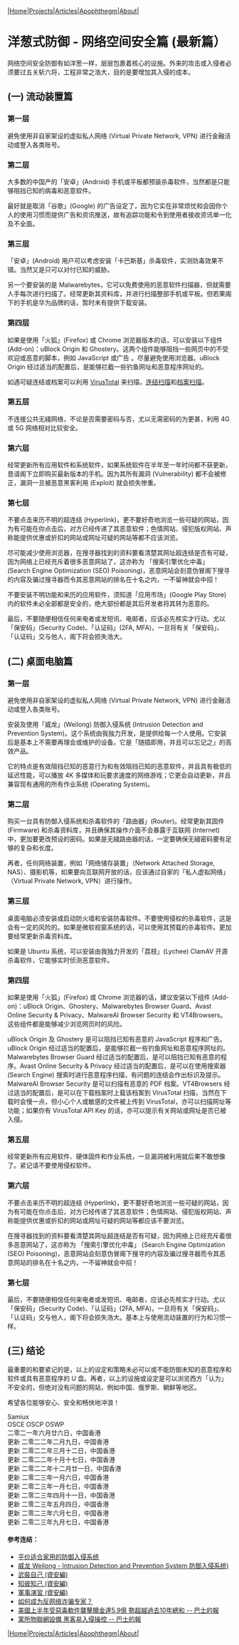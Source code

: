 |[Home](/README.md)|[Projects](/projects.md)|[Articles](/articles.md)|[Apophthegm](/apophthegm.md)|[About](/about.md)|

# 洋葱式防御 - 网络空间安全篇 (最新篇）

网络空间安全防御有如洋葱一样，层层包裹着核心的设施。外来的攻击或入侵者必须要过五关斩六将，工程非常之浩大，目的是要增加其入侵的成本。

## (一) 流动装置篇

### 第一层

避免使用非自家架设的虚拟私人网络 (Virtual Private Network, VPN) 进行金融活动或豋入各类账号。

### 第二层

大多数的中国产的「安卓」(Android) 手机或平板都预装杀毒软件，当然都是只能够阻挡已知的病毒和恶意软件。

最好就是取消「谷歌」(Google) 的广告设定了，因为它实在非常烦忧和会因你个人的使用习惯而提供广告和资讯推送，故有追踪功能和令到使用者接收资讯单一化及不全面。

### 第三层

「安卓」(Android) 用户可以考虑安装「卡巴斯基」杀毒软件，实测防毒效果不错。当然又是只可以对付已知的威胁。

另一个要安装的是 Malwarebytes，它可以免费使用的恶意软件扫描器，但就需要人手每次进行扫描了。经常更新其资料库，并进行扫描整部手机或平板。但若果阁下的手机是华为品牌的话，暂时未有提供下载安装。

### 第四层

如果是使用「火狐」(Firefox) 或 Chrome 浏览器版本的话，可以安装以下组件 (Add-on)：uBlock Origin 和 Ghostery。这两个组件能够阻挡一些网页中的不受欢迎或恶意的脚本，例如  JavaScript 或广告 。尽量避免使用浏览器。uBlock Origin 经过适当的配置后，是能够拦截一些钓鱼网址和恶意程序网址的。

如遇可疑连结或档案可以利用 [VirusTotal](https://www.virustotal.com/) 来扫描，[连结扫描](https://www.virustotal.com/gui/home/url)和[档案扫描](https://www.virustotal.com/gui/home/upload)。

### 第五层

不连接公共无綫网络，不论是否需要密码与否，尤以无需密码的为更甚，利用 4G 或 5G 网络相对比较安全。

### 第六层

经常更新所有应用软件和系统软件，如果系统软件在半年至一年时间都不获更新，恳请阁下立即购买最新版本的手机。因为其所有漏洞 (Vulnerability) 都不会被修正，漏洞一旦被恶意黑客利用 (Exploit) 就会损失惨重。

### 第七层

不要点击来历不明的超连结 (Hyperlink)，更不要好奇地浏览一些可疑的网站，因为有可能在你点击后，对方已经传递了其恶意软件；色情网站、侵犯版权网站、声称能提供优惠或折扣的网站或网址可疑的网站等都不应该浏览。

尽可能减少使用浏览器，在搜寻器找到的资料要看清楚其网址超连结是否有可疑，因为网络上已经充斥着很多恶意网站了，这亦称为 「搜索引擎优化中毒」 (Search Engine Optimization (SEO) Poisoning)，恶意网站会刻意伪冒阁下搜寻的内容及骗过搜寻器而令其恶意网站的排名在十名之内，一不留神就会中招！

不要安装不明功能和来历的应用软件，须知道「应用市场」(Google Play Store) 内的软件未必全部都是安全的，绝大部份都是其后开发者将其转为恶意的。

最后，不要随便相信任何来电者或发短讯、电邮者，应该必先核实才行动。尤以「保安码」(Security Code)、「认证码」(2FA, MFA)，一旦将有关「保安码」、「认证码」交与他人，阁下将会损失浩大。

## (二) 桌面电脑篇

### 第一层

避免使用非自家架设的虚拟私人网络 (Virtual Private Network, VPN) 进行金融活动或豋入各类账号。

安装及使用「威龙」(Weilong) 防御入侵系统 (Intrusion Detection and Prevention System)。这个系统由我独力开发，是提供给每一个人使用。它安装后是基本上不需要再理会或维护的设备。它是「随插即用，并且可以忘记之」的高效产品。

它的特点是有效阻挡已知的恶意行为和有效阻挡已知的恶意软件，并且具有极低的延迟性能，可以播放 4K 多媒体和玩要求速度的网络游戏；它更会自动更新，并且兼容现有通用的所有作业系统 (Operating System)。

### 第二层

购买一台具有防御入侵系统和杀毒软件的「路由器」(Router)。经常更新其固件 (Firmware) 和杀毒资料库，并且确保其操作介面不会暴露于互联网 (Internet) 中，更加要更改预设的密码。如果是无綫路由器的话，一定要确保无綫密码要有足够的复杂和长度。

再者，任何网络装置，例如「网络储存装置」（Network Attached Storage, NAS）、摄影机等，如果要向互联网开放的话，应该通过自家的「私人虚拟网络」（Virtual Private Network, VPN）进行操作。

### 第三层

桌面电脑必须安装或启动防火墙和安装防毒软件。不要使用侵权的杀毒软件，这是会有一定的风险的。如果是微软视窗系统的话，可以使用其预载的杀毒软件。更加要经常更新杀毒资料库。

如果是 Ubuntu 系统，可以安装由我独力开发的「荔枝」(Lychee) ClamAV 开源杀毒软件，它能够实时侦测恶意软件。

### 第四层

如果是使用「火狐」(Firefox) 或 Chrome 浏览器的话，建议安装以下组件 (Add-on)：uBlock Origin、Ghostery、Malwarebytes Browser Guard、Avast Online Security & Privacy、MalwareAI Browser Security 和 VT4Browsers。这些组件都是能够减少浏览网页时的风险。

uBlock Origin 及 Ghostery 是可以阻挡已知有恶意的 JavaScript 程序和广告。uBlock Origin 经过适当的配置后，是能够拦截一些钓鱼网址和恶意程序网址的。Malwarebytes Browser Guard 经过适当的配置后，是可以阻挡已知有恶意的程序。Avast Online Security & Privacy 经过适当的配置后，是可以在使用搜索器 (Search Engine) 搜索时进行恶意程序扫描，有问题的连结会作出标识及提示。MalwareAI Browser Security 是可以扫描有恶意的 PDF 档案。VT4Browsers 经过适当的配置后，是可以在下载档案时上载该档案到 VirusTotal 扫描，当然在下载时会慢一点，但小心个人或敏感的文件被上传到 VirusTotal，亦可以扫描网址等功能；如果你有 VirusTotal API Key 的话，亦可以提示有关网站或网址是否已被入侵。

### 第五层

经常更新所有应用软件、硬体固件和作业系统，一旦漏洞被利用就后果不敢想像了。紧记请不要使用侵权软件。

### 第六层

不要点击来历不明的超连结 (Hyperlink)，更不要好奇地浏览一些可疑的网站，因为有可能在你点击后，对方已经传递了其恶意软件；色情网站、侵犯版权网站、声称能提供优惠或折扣的网站或网址可疑的网站等都应该不要浏览。

在搜寻器找到的资料要看清楚其网址超连结是否有可疑，因为网络上已经充斥着很多恶意网站了，这亦称为 「搜索引擎优化中毒」 (Search Engine Optimization (SEO) Poisoning)，恶意网站会刻意伪冒阁下搜寻的内容及骗过搜寻器而令其恶意网站的排名在十名之内，一不留神就会中招！

### 第七层

最后，不要随便相信任何来电者或发短讯、电邮者，应该必先核实才行动。尤以「保安码」(Security Code)、「认证码」(2FA, MFA)，一旦将有关「保安码」、「认证码」交与他人，阁下将会损失浩大。基本上与使用流动装置的行为和习惯一样。

## (三) 结论

最重要的和要紧记的是，以上的设定和策略未必可以或不能防御未知的恶意程序和软件或具有恶意程序的 U 盘。再者，以上的设施或设定是可以浏览西方「认为」不安全的，但绝对没有问题的网站，例如中国、俄罗斯、朝鲜等地区。

希望各位能够安心、安全和畅快地冲浪！

Samiux  
OSCE  OSCP  OSWP  
二零二一年六月廿六日，中国香港  
更新 二零二二年二月九日，中国香港  
更新 二零二二年三月十二日，中国香港  
更新 二零二二年十月十七日，中国香港  
更新 二零二二年十二月廿一日，中国香港  
更新 二零二三年一月六日，中国香港  
更新 二零二三年一月七日，中国香港  
更新 二零二三年四月十一日，中国香港  
更新 二零二三年五月四日，中国香港  
更新 二零二三年六月七日，中国香港  
更新 二零二三年九月七日，中国香港  

#### 参考连结：
- [平价适合家用的防御入侵系统](/nanopi.md)  
- [威龙 Weilong - Intrusion Detection and Prevention System 防御入侵系统)](/weilong.md)  
- [武裝自己 (資安編)](/armour_yourself.md)  
- [知彼知己 (資安編)](/know_your_enemies.md)  
- [軍事演習 (資安編)](/military_exercises.md)  
- [如何成为反网络诈骗专家？](/anti-scam.md)  
- [美國上半年受惡毒軟件襲擊贖金達5.9億 勢超越過去10年總和 -- 巴士的報](https://www.bastillepost.com/hongkong/article/9433867-%e7%be%8e%e5%9c%8b%e4%b8%8a%e5%8d%8a%e5%b9%b4%e5%8f%97%e6%83%a1%e6%af%92%e8%bb%9f%e4%bb%b6%e8%a5%b2%e6%93%8a%e8%b4%96%e9%87%91%e9%81%945-9%e5%84%84-%e5%8b%a2%e8%b6%85%e8%b6%8a%e9%81%8e%e5%8e%bb10) 
- [寓所物聯網設備 黑客易入侵操控 -- 巴士的報](https://www.bastillepost.com/hongkong/article/9812829-%e5%af%93%e6%89%80%e7%89%a9%e8%81%af%e7%b6%b2%e8%a8%ad%e5%82%99-%e9%bb%91%e5%ae%a2%e6%98%93%e5%85%a5%e4%be%b5%e6%93%8d%e6%8e%a7) 

|[Home](/README.md)|[Projects](/projects.md)|[Articles](/articles.md)|[Apophthegm](/apophthegm.md)|[About](/about.md)|

